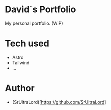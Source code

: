# David´s Portfolio

My personal portfolio. (WIP)

# Tech used

- Astro
- Tailwind
- ...

# Author

- (SrUltraLord)[https://github.com/SrUltraLord]
